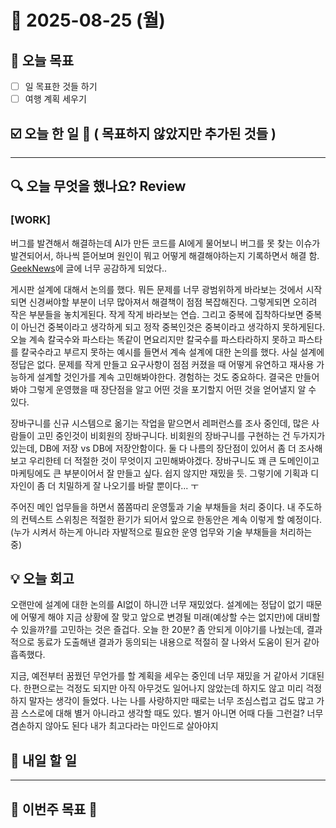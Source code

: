 # 📆 2025-08-25 (월)
## 🥅 오늘 목표 
- [ ] 일 목표한 것들 하기 
- [ ] 여행 계획 세우기 

## ☑️ 오늘 한 일 📑 ( 목표하지 않았지만 추가된 것들 )

***

## 🔍️ 오늘 무엇을 했나요? Review
### [WORK] 
버그를 발견해서 해결하는데 AI가 만든 코드를 AI에게 물어보니 버그를 못 찾는 이슈가 발견되어서, 하나씩 뜯어보며 원인이 뭐고 어떻게 해결해야하는지 기록하면서 해결 함. 
[GeekNews](https://news.hada.io/topic?id=22678&utm_source=slack&utm_medium=bot&utm_campaign=T077A6541L6)에 글에 너무 공감하게 되었다.. 

게시판 설계에 대해서 논의를 했다. 뭐든 문제를 너무 광범위하게 바라보는 것에서 시작되면 신경써야할 부분이 너무 많아져서 해결책이 점점 복잡해진다. 그렇게되면 오히려 작은 부분들을 놓치게된다. 작게 작게 바라보는 연습. 그리고 중복에 집착하다보면 중복이 아닌건 중복이라고 생각하게 되고 정작 중복인것은 중복이라고 생각하지 못하게된다. 
오늘 계속 칼국수와 파스타는 똑같이 면요리지만 칼국수를 파스타라하지 못하고 파스타를 칼국수라고 부르지 못하는 예시를 들면서 계속 설계에 대한 논의를 했다. 사실 설계에 정답은 없다. 문제를 작게 만들고 요구사항이 점점 커졌을 때 어떻게 유연하고 재사용 가능하게 설계할 것인가를 계속 고민해봐야한다. 경험하는 것도 중요하다. 결국은 만들어봐야 그렇게 운영했을 때 장단점을 알고 어떤 것을 포기할지 어떤 것을 얻어낼지 알 수 있다. 

장바구니를 신규 시스템으로 옮기는 작업을 맡으면서 레퍼런스를 조사 중인데, 많은 사람들이 고민 중인것이 비회원의 장바구니다. 비회원의 장바구니를 구현하는 건 두가지가 있는데, DB에 저장 vs DB에 저장안함이다. 둘 다 나름의 장단점이 있어서 좀 더 조사해보고 우리한테 더 적절한 것이 무엇이지 고민해봐야겠다. 장바구니도 꽤 큰 도메인이고 마케팅에도 큰 부분이어서 잘 만들고 싶다. 쉽지 않지만 재밌을 듯. 그렇기에 기획과 디자인이 좀 더 치밀하게 잘 나오기를 바랄 뿐이다... ㅜ 

주어진 메인 업무들을 하면서 쫌쫌따리 운영툴과 기술 부채들을 처리 중이다. 내 주도하의 컨텍스트 스위칭은 적절한 환기가 되어서 앞으로 한동안은 계속 이렇게 할 예정이다. (누가 시켜서 하는게 아니라 자발적으로 필요한 운영 업무와 기술 부채들을 처리하는 중)

## 💡 오늘 회고
오랜만에 설계에 대한 논의를 AI없이 하니깐 너무 재밌었다. 설계에는 정답이 없기 때문에 어떻게 해야 지금 상황에 잘 맞고 앞으로 변경될 미래(예상할 수는 없지만)에 대비할 수 있을까?를 고민하는 것은 즐겁다. 오늘 한 20분? 좀 안되게 이야기를 나눴는데, 결과적으로 동료가 도출해낸 결과가 동의되는 내용으로 적절히 잘 나와서 도움이 된거 같아 흡족했다.

지금, 예전부터 꿈꿨던 무언가를 할 계획을 세우는 중인데 너무 재밌을 거 같아서 기대된다. 한편으로는 걱정도 되지만 아직 아무것도 일어나지 않았는데 하지도 않고 미리 걱정하지 말자는 생각이 들었다. 나는 나를 사랑하지만 때로는 너무 조심스럽고 겁도 많고 가끔 스스로에 대해 별거 아니라고 생각할 때도 있다. 별거 아니면 어때 다들 그런걸? 너무 겸손하지 않아도 된다 내가 최고다라는 마인드로 살아야지 


## 🎯 내일 할 일
***

## 🏁 이번주 목표 🏁
